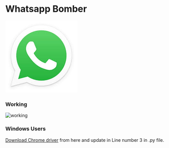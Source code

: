 # Whatsapp Bomber

<img src="./images/whatsapp.jpeg" title="Whatsapp Bomber" alt="Whatsapp Bomber">


### Working

<img src="./images/working.gif" title="working" alt="working">


### Windows Users
<a href = "https://chromedriver.chromium.org/">Download Chrome driver</a> from here and update in Line number 3 in .py file.



